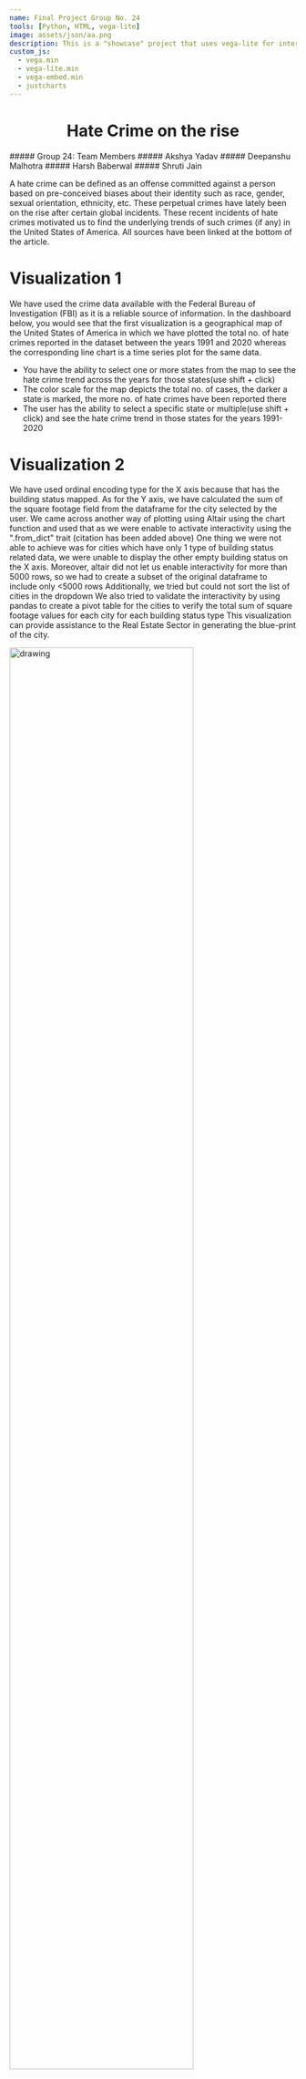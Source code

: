 ```yaml
---
name: Final Project Group No. 24
tools: [Python, HTML, vega-lite]
image: assets/json/aa.png
description: This is a "showcase" project that uses vega-lite for interactive viz!
custom_js:
  - vega.min
  - vega-lite.min
  - vega-embed.min
  - justcharts
---
```



<h1 align="center">
 Hate Crime on the rise
</h1>
##### Group 24: Team Members
##### Akshya Yadav
##### Deepanshu Malhotra
##### Harsh Baberwal
##### Shruti Jain
<br> 

A hate crime can be defined as an offense committed against a person based on pre-conceived biases about their identity such as race, gender, sexual orientation, ethnicity, etc. These perpetual crimes have lately been on the rise after certain global incidents. These recent incidents of hate crimes motivated us to find the underlying trends of such crimes (if any) in the United States of America. 
All sources have been linked at the bottom of the article.


# Visualization 1
We have used the crime data available with the Federal Bureau of Investigation (FBI) as it is a reliable source of information.
In the dashboard below, you would see that the first visualization is a geographical map of the United States of America in which we have plotted the total no. of hate crimes reported in the dataset between the years 1991 and 2020 whereas the corresponding line chart is a time series plot for the same data. 
* You have the ability to select one or more states from the map to see the hate crime trend across the years for those states(use shift + click)
* The color scale for the map depicts the total no. of cases, the darker a state is marked, the more no. of hate crimes have been reported there
* The user has the ability to select a specific state or multiple(use shift + click) and see the hate crime trend in those states for the years 1991-2020

<vegachart schema-url="{{ site.baseurl }}/assets/json/Viz1.json" style="width: 100%"></vegachart>



# Visualization 2

We have used ordinal encoding type for the X axis because that has the building status mapped. As for the Y axis, we have calculated the sum of the square footage field from the dataframe for the city selected by the user.
We came across another way of plotting using Altair using the chart function and used that as we were enable to activate interactivity using the ".from_dict" trait (citation has been added above)
One thing we were not able to achieve was for cities which have only 1 type of building status related data, we were unable to display the other empty building status on the X axis.
Moreover, altair did not let us enable interactivity for more than 5000 rows, so we had to create a subset of the original dataframe to include only <5000 rows
Additionally, we tried but could not sort the list of cities in the dropdown
We also tried to validate the interactivity by using pandas to create a pivot table for the cities to verify the total sum of square footage values for each city for each building status type
This visualization can provide assistance to the Real Estate Sector in generating the blue-print of the city.

<img src="{{ site.baseurl }}/assets/json/v22.png" alt="drawing" width="80%"/>

# Visualization 3

We have used ordinal encoding type for the X axis because that has the building status mapped. As for the Y axis, we have calculated the sum of the square footage field from the dataframe for the city selected by the user.
We came across another way of plotting using Altair using the chart function and used that as we were enable to activate interactivity using the ".from_dict" trait (citation has been added above)
One thing we were not able to achieve was for cities which have only 1 type of building status related data, we were unable to display the other empty building status on the X axis.
Moreover, altair did not let us enable interactivity for more than 5000 rows, so we had to create a subset of the original dataframe to include only <5000 rows
Additionally, we tried but could not sort the list of cities in the dropdown
We also tried to validate the interactivity by using pandas to create a pivot table for the cities to verify the total sum of square footage values for each city for each building status type
This visualization can provide assistance to the Real Estate Sector in generating the blue-print of the city.

<img src="{{ site.baseurl }}/assets/json/v33.png" alt="drawing" width="80%"/>

### References
 [[1] https://www.statista.com/statistics/284160/hate-crimes-in-england-and-wales-by-motivating-factor/](https://www.statista.com/statistics/284160/hate-crimes-in-england-and-wales-by-motivating-factor/)<br> 
[[2]https://home.chicagopolice.org/statistics-data/data-dashboards/hate-crime-dashboard/](https://home.chicagopolice.org/statistics-data/data-dashboards/hate-crime-dashboard/) <br>
## Search The Data & Methods


<!-- these are written in a combo of html and liquid --> 
 
<div class="left">
{% include elements/button.html link="https://raw.githubusercontent.com/UIUC-iSchool-DataViz/is445_bcubcg_fall2022/main/data/building_inventory.csv" text="The Data" %}
</div>

<div class="right">
{% include elements/button.html link="https://github.com/akshyay2/HW-10/blob/main/Group11_Homework_10_Final%20(1).ipynb" text="The Analysis" %}
</div>

